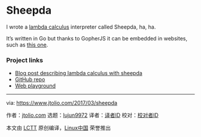[#]: subject: "Sheepda"
[#]: via: "https://www.jtolio.com/2017/03/sheepda"
[#]: author: "jtolio.com https://www.jtolio.com/"
[#]: collector: "lujun9972"
[#]: translator: " "
[#]: reviewer: " "
[#]: publisher: " "
[#]: url: " "

Sheepda
======

I wrote a [lambda calculus][1] interpreter called Sheepda, ha, ha.

It’s written in Go but thanks to GopherJS it can be embedded in websites, such as [this one][2].

### Project links

  * [Blog post describing lambda calculus with sheepda][3]
  * [GitHub repo][4]
  * [Web playground][2]



--------------------------------------------------------------------------------

via: https://www.jtolio.com/2017/03/sheepda

作者：[jtolio.com][a]
选题：[lujun9972][b]
译者：[译者ID](https://github.com/译者ID)
校对：[校对者ID](https://github.com/校对者ID)

本文由 [LCTT](https://github.com/LCTT/TranslateProject) 原创编译，[Linux中国](https://linux.cn/) 荣誉推出

[a]: https://www.jtolio.com/
[b]: https://github.com/lujun9972
[1]: https://en.wikipedia.org/wiki/Lambda_calculus
[2]: https://jtolio.github.io/sheepda/
[3]: https://www.jtolio.com/writing/2017/03/whiteboard-problems-in-pure-lambda-calculus/
[4]: https://github.com/jtolio/sheepda
